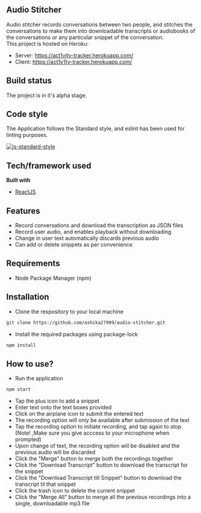 ## Audio Stitcher
Audio stitcher records conversations between two people, and stitches the conversations to make them into downloadable transcripts or audiobooks of the conversations or any particular snippet of the conversation.  
This project is hosted on Heroku:
- Server: https://act1vity-tracker.herokuapp.com/
- Client: https://act1v1ty-tracker.herokuapp.com/

## Build status
The project is in it's alpha stage. 

## Code style
The Application follows the Standard style, and eslint has been used for linting purposes.

[![js-standard-style](https://img.shields.io/badge/code%20style-standard-brightgreen.svg?style=flat)](https://github.com/feross/standard)

## Tech/framework used
<b>Built with</b>
- [ReactJS](https://reactjs.org)

## Features
- Record conversations and download the transcription as JSON files
- Record user audio, and enables playback without downloading
- Change in user text automatically discards previous audio
- Can add or delete snippets as per convenience  

## Requirements
- Node Package Manager (npm)

## Installation
- Clone the respository to your local machine
```sh
git clone https://github.com/ashika27999/audio-stitcher.git
```

- Install the required packages using package-lock
```sh
npm install
```

## How to use?
- Run the application
```sh
npm start
```
- Tap the plus icon to add a snippet
- Enter text onto the text boxes provided
- Click on the airplane icon to submit the entered text
- The recording option will only be available after submission of the text
- Tap the recording option to initiate recording, and tap again to stop. (Note! ,Make sure you give acccess to your microphone when prompted)
- Upon change of text, the recording option will be disabled and the previous audio will be discarded
- Click the "Merge" button to merge both the recordings together
- Click the "Download Transcript" button to download the transcript for the snippet
- Click the "Download Transcript till Snippet" button to download the transcript til that snippet
- Click the trash icon to delete the current snippet
- Click the "Merge All" button to merge all the previous recordings into a single, downloadable mp3 file
